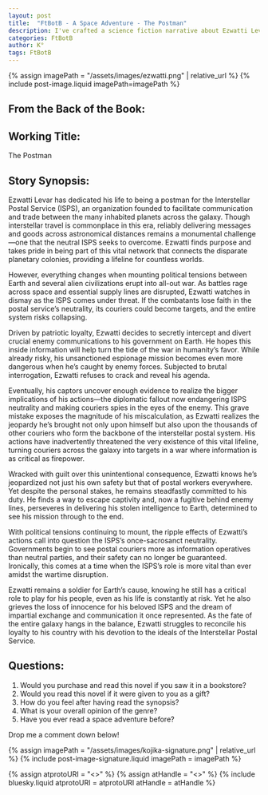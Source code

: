 ```yaml
---
layout: post
title:  "FtBotB - A Space Adventure - The Postman"
description: I've crafted a science fiction narrative about Ezwatti Levar, a postal worker whose loyalty to Earth compromises the neutrality of the Interstellar Postal Service during an interstellar war. Through Ezwatti's story, I explore themes of duty versus ethics, examining how one person's choices can have far-reaching consequences. His decision to spy for Earth while maintaining his postal duties raises questions about neutrality in wartime and the true cost of patriotism, ultimately threatening the vital communication network that connects humanity's colonies across the galaxy.
categories: FtBotB
author: K°
tags: FtBotB
---
```

<div>
{% assign imagePath = "/assets/images/ezwatti.png" | relative_url %}
{% include post-image.liquid imagePath=imagePath %}
</div>

## From the Back of the Book:
## Working Title:
The Postman  
## Story Synopsis:
Ezwatti Levar has dedicated his life to being a postman for the Interstellar Postal Service (ISPS), an organization founded to facilitate communication and trade between the many inhabited planets across the galaxy. Though interstellar travel is commonplace in this era, reliably delivering messages and goods across astronomical distances remains a monumental challenge—one that the neutral ISPS seeks to overcome. Ezwatti finds purpose and takes pride in being part of this vital network that connects the disparate planetary colonies, providing a lifeline for countless worlds.  

However, everything changes when mounting political tensions between Earth and several alien civilizations erupt into all-out war. As battles rage across space and essential supply lines are disrupted, Ezwatti watches in dismay as the ISPS comes under threat. If the combatants lose faith in the postal service’s neutrality, its couriers could become targets, and the entire system risks collapsing.  

Driven by patriotic loyalty, Ezwatti decides to secretly intercept and divert crucial enemy communications to his government on Earth. He hopes this inside information will help turn the tide of the war in humanity’s favor. While already risky, his unsanctioned espionage mission becomes even more dangerous when he’s caught by enemy forces. Subjected to brutal interrogation, Ezwatti refuses to crack and reveal his agenda.  

Eventually, his captors uncover enough evidence to realize the bigger implications of his actions—the diplomatic fallout now endangering ISPS neutrality and making couriers spies in the eyes of the enemy. This grave mistake exposes the magnitude of his miscalculation, as Ezwatti realizes the jeopardy he’s brought not only upon himself but also upon the thousands of other couriers who form the backbone of the interstellar postal system. His actions have inadvertently threatened the very existence of this vital lifeline, turning couriers across the galaxy into targets in a war where information is as critical as firepower.  

Wracked with guilt over this unintentional consequence, Ezwatti knows he’s jeopardized not just his own safety but that of postal workers everywhere. Yet despite the personal stakes, he remains steadfastly committed to his duty. He finds a way to escape captivity and, now a fugitive behind enemy lines, perseveres in delivering his stolen intelligence to Earth, determined to see his mission through to the end.  

With political tensions continuing to mount, the ripple effects of Ezwatti’s actions call into question the ISPS’s once-sacrosanct neutrality. Governments begin to see postal couriers more as information operatives than neutral parties, and their safety can no longer be guaranteed. Ironically, this comes at a time when the ISPS’s role is more vital than ever amidst the wartime disruption.  

Ezwatti remains a soldier for Earth’s cause, knowing he still has a critical role to play for his people, even as his life is constantly at risk. Yet he also grieves the loss of innocence for his beloved ISPS and the dream of impartial exchange and communication it once represented. As the fate of the entire galaxy hangs in the balance, Ezwatti struggles to reconcile his loyalty to his country with his devotion to the ideals of the Interstellar Postal Service.  

## Questions:
1. Would you purchase and read this novel if you saw it in a bookstore?
2. Would you read this novel if it were given to you as a gift?
3. How do you feel after having read the synopsis?
4. What is your overall opinion of the genre?
5. Have you ever read a space adventure before?

Drop me a comment down below!

<!-- signature -->
{% assign imagePath = "/assets/images/kojika-signature.png" | relative_url %}
{% include post-image-signature.liquid imagePath = imagePath %}

<!-- comments -->
{% assign atprotoURI = "<<atprotoURI>>" %}
{% assign atHandle = "<<atHandle>>" %}
{% include bluesky.liquid atprotoURI = atprotoURI atHandle = atHandle %}